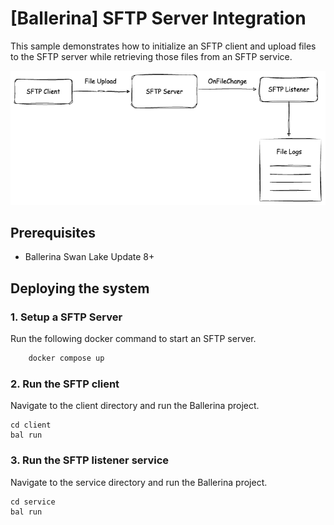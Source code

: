 # [Ballerina] SFTP Server Integration

This sample demonstrates how to initialize an SFTP client and upload files to the SFTP server while retrieving those files from an SFTP service.

![Overview: SFTP Integration](./resources/sftp-diagram.png)

## Prerequisites

- Ballerina Swan Lake Update 8+

## Deploying the system

### 1. Setup a SFTP Server

Run the following docker command to start an SFTP server.

```sh
    docker compose up
```

### 2. Run the SFTP client

Navigate to the client directory and run the Ballerina project.

```ballerina
cd client
bal run
```

### 3. Run the SFTP listener service

Navigate to the service directory and run the Ballerina project.

```ballerina
cd service
bal run
```
